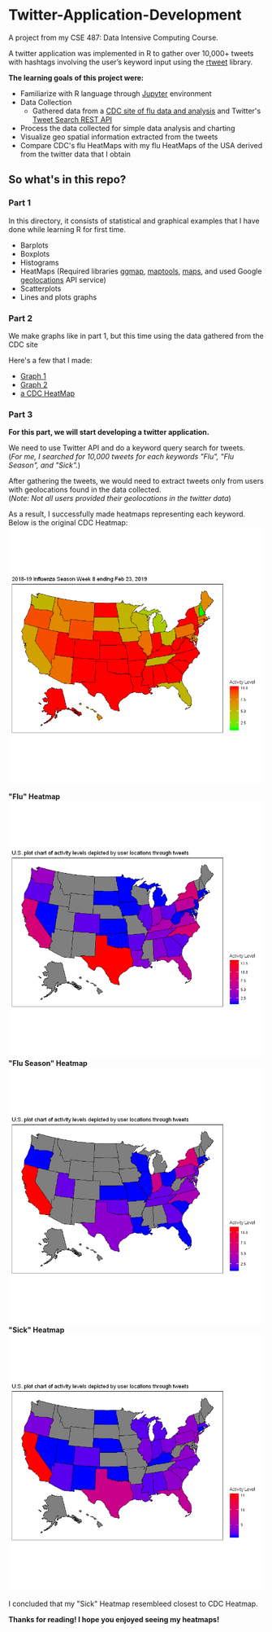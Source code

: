 # Twitter-Application-Development
A project from my CSE 487: Data Intensive Computing Course.

A twitter application was implemented in R to gather over 10,000+ tweets with hashtags 
involving the user’s keyword input using the [rtweet](https://rtweet.info/) library.

**The learning goals of this project were:**
* Familiarize with R language through [Jupyter](https://jupyter.org/) environment 
* Data Collection 
  * Gathered data from a [CDC site of flu data and analysis](https://www.cdc.gov/flu/weekly/fluactivitysurv.htm) and Twitter's [Tweet Search REST API ](https://developer.twitter.com/en/docs/tweets/search/overview)
* Process the data collected for simple data analysis and charting 
* Visualize geo spatial information extracted from the tweets
* Compare CDC's flu HeatMaps with my flu HeatMaps of the USA derived from the twitter data that I obtain 

## So what's in this repo?
### Part 1
In this directory, it consists of statistical and graphical examples that I have done while learning R for first time.

* Barplots
* Boxplots
* Histograms
* HeatMaps (Required libraries [ggmap](https://github.com/dkahle/ggmap), [maptools](http://r-forge.r-project.org/projects/maptools/), [maps](https://eriqande.github.io/rep-res-web/lectures/making-maps-with-R.html), and used
Google [geolocations](https://developers.google.com/maps/documentation/geolocation/intro) API service)
* Scatterplots
* Lines and plots graphs

### Part 2
We make graphs like in part 1, but this time using the data gathered from the CDC site

Here's a few that I made:
* [Graph 1](https://raw.githubusercontent.com/JackFrostiez/Twitter-Application-Dev/master/Lab1/part2/Graph_1.png)
* [Graph 2](https://raw.githubusercontent.com/JackFrostiez/Twitter-Application-Dev/master/Lab1/part2/Graph_2.png)
* [a CDC HeatMap](https://raw.githubusercontent.com/JackFrostiez/Twitter-Application-Dev/master/Lab1/part2/Graph_3.png)

### Part 3
__For this part, we will start developing a twitter application.__

We need to use Twitter API and do a keyword query search for tweets.  
(_For me, I searched for 10,000 tweets for each keywords "Flu", "Flu Season", and "Sick"._)  

After gathering the tweets, we would need to extract tweets only from users with geolocations found in the data collected.  
(_Note: Not all users provided their geolocations in the twitter data_)

As a result, I successfully made heatmaps representing each keyword.  
Below is the original CDC Heatmap:
![alt text](https://github.com/JackFrostiez/Twitter-Application-Dev/blob/master/Lab1/CDC_HeatMap.png)

__"Flu" Heatmap__
![alt text](https://github.com/JackFrostiez/Twitter-Application-Dev/blob/master/Lab1/Flu_HeatMap.png)  
__"Flu Season" Heatmap__
![alt text](https://github.com/JackFrostiez/Twitter-Application-Dev/blob/master/Lab1/Flu_Season_HeatMap.png)
__"Sick" Heatmap__
![alt text](https://github.com/JackFrostiez/Twitter-Application-Dev/blob/master/Lab1/Sick_HeatMap.png)

I concluded that my "Sick" Heatmap resembleed closest to CDC Heatmap.

__Thanks for reading! I hope you enjoyed seeing my heatmaps!__
